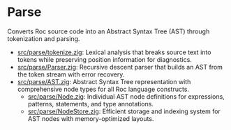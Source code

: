 # Parse

Converts Roc source code into an Abstract Syntax Tree (AST) through tokenization and parsing.

- [src/parse/tokenize.zig](./tokenize.zig): Lexical analysis that breaks source text into tokens while preserving position information for diagnostics.
- [src/parse/Parser.zig](./Parser.zig): Recursive descent parser that builds an AST from the token stream with error recovery.
- [src/parse/AST.zig](./AST.zig): Abstract Syntax Tree representation with comprehensive node types for all Roc language constructs.
  - [src/parse/Node.zig](./Node.zig): Individual AST node definitions for expressions, patterns, statements, and type annotations.
  - [src/parse/NodeStore.zig](./NodeStore.zig): Efficient storage and indexing system for AST nodes with memory-optimized layouts.
